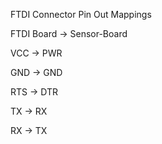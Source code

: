 FTDI Connector Pin Out Mappings

FTDI Board -> Sensor-Board

VCC -> PWR

GND -> GND

RTS -> DTR

TX -> RX

RX -> TX
